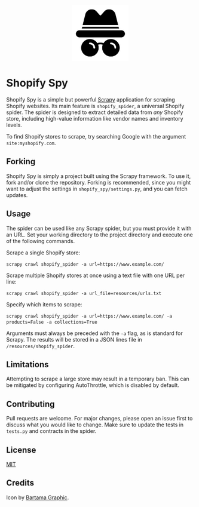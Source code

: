 <div align="center"><img src="resources/icon.png", width=150></div>

# Shopify Spy

Shopify Spy is a simple but powerful [Scrapy](https://docs.scrapy.org/en/latest/index.html) application for scraping Shopify websites. Its main feature is `shopify_spider`, a universal Shopify spider. The spider is designed to extract detailed data from *any* Shopify store, including high-value information like vendor names and inventory levels.

To find Shopify stores to scrape, try searching Google with the argument `site:myshopify.com`.

## Forking

Shopify Spy is simply a project built using the Scrapy framework. To use it, fork and/or clone the repository. Forking is recommended, since you might want to adjust the settings in `shopify_spy/settings.py`, and you can fetch updates.

## Usage

The spider can be used like any Scrapy spider, but you must provide it with an URL. Set your working directory to the project directory and execute one of the following commands.

Scrape a single Shopify store:
```shell
scrapy crawl shopify_spider -a url=https://www.example.com/
```
Scrape multiple Shopify stores at once using a text file with one URL per line:
```shell
scrapy crawl shopify_spider -a url_file=resources/urls.txt
```
Specify which items to scrape:
```shell
scrapy crawl shopify_spider -a url=https://www.example.com/ -a products=False -a collections=True
```
 Arguments must always be preceded with the `-a` flag, as is standard for Scrapy. The results will be stored in a JSON lines file in `/resources/shopify_spider`.

## Limitations

Attempting to scrape a large store may result in a temporary ban. This can be mitigated by configuring AutoThrottle, which is disabled by default.

## Contributing

Pull requests are welcome. For major changes, please open an issue first to discuss what you would like to change. Make sure to update the tests in `tests.py` and contracts in the spider.

## License

[MIT](https://choosealicense.com/licenses/mit/)


## Credits

Icon by [Bartama Graphic](https://www.flaticon.com/authors/bartama-graphic).